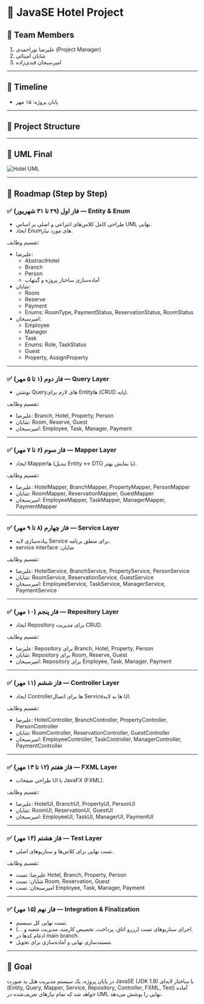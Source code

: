 # 🏨 JavaSE Hotel Project

## 👥 Team Members
1. علیرضا نوراحمدی (Project Manager)
2. شایان امینائی
3. امیرسبحان قندی‌زاده

---

## 📆 Timeline
- پایان پروژه: ۱۵ مهر

---

## 📂 Project Structure

---

## 📐 UML Final
![Hotel UML](docs/hotel-uml.png)

---

## 🚀 Roadmap (Step by Step)

### ✅ فاز اول (۲۹ تا ۳۱ شهریور) — Entity & Enum
- طراحی کامل کلاس‌های انتزاعی و اصلی بر اساس UML نهایی.
- ایجاد Enumهای مورد نیاز.

تقسیم وظایف:
- علیرضا:
    - AbstractHotel
    - Branch
    - Person
    - آماده‌سازی ساختار پروژه و گیتهاب
- شایان:
    - Room
    - Reserve
    - Payment
    - Enums: RoomType, PaymentStatus, ReservationStatus, RoomStatus
- امیرسبحان:
    - Employee
    - Manager
    - Task
    - Enums: Role, TaskStatus
    - Guest
    - Property, AssignProperty

---

### ✅ فاز دوم (۱ تا ۵ مهر) — Query Layer
- نوشتن Queryهای لازم برای Entityها (CRUD پایه).

تقسیم وظایف:
- علیرضا: Branch, Hotel, Property, Person
- شایان: Room, Reserve, Guest
- امیرسبحان: Employee, Task, Manager, Payment

---

### ✅ فاز سوم (۶ تا ۷ مهر) — Mapper Layer
- ایجاد Mapperها (تبدیل Entity ↔ DTO یا نمایش بهتر).

تقسیم وظایف:
- علیرضا: HotelMapper, BranchMapper, PropertyMapper, PersonMapper
- شایان: RoomMapper, ReservationMapper, GuestMapper
- امیرسبحان: EmployeeMapper, TaskMapper, ManagerMapper, PaymentMapper

---

### ✅ فاز چهارم (۸ تا ۹ مهر) — Service Layer
- پیاده‌سازی لایه Service برای منطق برنامه.
- service interface :شایان  

تقسیم وظایف:
- علیرضا: HotelService, BranchService, PropertyService, PersonService
- شایان: RoomService, ReservationService, GuestService
- امیرسبحان: EmployeeService, TaskService, ManagerService, PaymentService

---

### ✅ فاز پنجم (۱۰ مهر) — Repository Layer
- ایجاد Repository برای مدیریت CRUD.

تقسیم وظایف:
- علیرضا: Repository برای Branch, Hotel, Property, Person
- شایان: Repository برای Room, Reserve, Guest
- امیرسبحان: Repository برای Employee, Task, Manager, Payment

---

### ✅ فاز ششم (۱۱ مهر) — Controller Layer
- ایجاد Controllerها برای اتصال Serviceها به لایه UI.

تقسیم وظایف:
- علیرضا: HotelController, BranchController, PropertyController, PersonController
- شایان: RoomController, ReservationController, GuestController
- امیرسبحان: EmployeeController, TaskController, ManagerController, PaymentController

---

### ✅ فاز هفتم (۱۲ تا ۱۳ مهر) — FXML Layer
- طراحی صفحات UI با JavaFX (FXML).

تقسیم وظایف:
- علیرضا: HotelUI, BranchUI, PropertyUI, PersonUI
- شایان: RoomUI, ReservationUI, GuestUI
- امیرسبحان: EmployeeUI, TaskUI, ManagerUI, PaymentUI

---

### ✅ فاز هشتم (۱۴ مهر) — Test Layer
- تست نهایی برای کلاس‌ها و سناریوهای اصلی.

تقسیم وظایف:
- علیرضا: تست Hotel, Branch, Property, Person
- شایان: تست Room, Reservation, Guest
- امیرسبحان: تست Employee, Task, Manager, Payment

---

### ✅ فاز نهم (۱۵ مهر) — Integration & Finalization
- تست نهایی کل سیستم.
- اجرای سناریوهای تست (رزرو اتاق، پرداخت، تخصیص کارمند، مدیریت شعبه و …).
- ادغام کدها در main branch.
- مستندسازی نهایی و آماده‌سازی برای تحویل.

---

## 🎯 Goal
در پایان پروژه، یک سیستم مدیریت هتل به صورت JavaSE (JDK 1.8) با ساختار لایه‌ای (Entity, Query, Mapper, Service, Repository, Controller, FXML, Test) آماده خواهد شد که تمام نیازهای تعریف‌شده در UML نهایی را پوشش می‌دهد.
